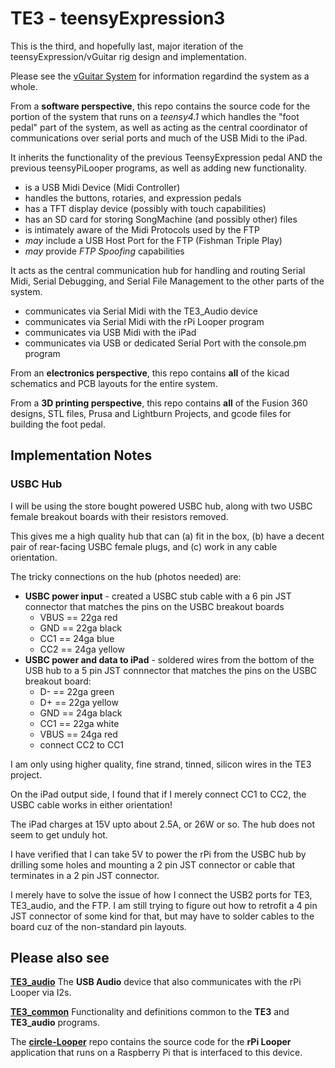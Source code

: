 # TE3 - teensyExpression3

This is the third, and hopefully last, major iteration of
the teensyExpression/vGuitar rig design and implementation.

Please see the
[vGuitar System](https://github.com/phorton1/phorton1/blob/master/vGuitar/vGuitar.md)
for information regardind the system as a whole.

From a **software perspective**, this repo contains the source code
for the portion of the system that runs on a *teensy4.1* which handles the
"foot pedal" part of the system, as well as acting as the central coordinator
of communications over serial ports and much of the USB Midi to the iPad.

It inherits the functionality of the previous TeensyExpression pedal AND
the previous teensyPiLooper programs, as well as adding new functionality.

- is a USB Midi Device (Midi Controller)
- handles the buttons, rotaries, and expression pedals
- has a TFT display device (possibly with touch capabilities)
- has an SD card for storing SongMachine (and possibly other) files
- is intimately aware of the Midi Protocols used by the FTP
- *may* include a USB Host Port for the FTP (Fishman Triple Play)
- *may* provide *FTP Spoofing* capabilities

It acts as the central communication hub for handling and routing
Serial Midi, Serial Debugging, and Serial File Management to the
other parts of the system.

- communicates via Serial Midi with the TE3_Audio device
- communicates via Serial Midi with the rPi Looper program
- communicates via USB Midi with the iPad
- communicates via USB or dedicated Serial Port with the console.pm program

From an **electronics perspective**, this repo contains **all** of the
kicad schematics and PCB layouts for the entire system.

From a **3D printing perspective**, this repo contains **all** of the
Fusion 360 designs, STL files, Prusa and Lightburn Projects, and gcode
files for building the foot pedal.


## Implementation Notes

### USBC Hub

I will be using the store bought powered USBC hub, along with two
USBC female breakout boards with their resistors removed.

This gives me a high quality hub that can (a) fit in the box, (b) have
a decent pair of rear-facing USBC female plugs, and (c) work in
any cable orientation.

The tricky connections on the hub (photos needed) are:

- **USBC power input** - created a USBC stub cable with a 6 pin JST
  connector that matches the pins on the USBC breakout boards
  - VBUS == 22ga red
  - GND  == 22ga black
  - CC1  == 24ga blue
  - CC2  == 24ga yellow
- **USBC power and data to iPad** - soldered wires from the
  bottom of the USB hub to a 5 pin JST connnector that matches
  the pins on the USBC breakout board:
  - D-   == 22ga green
  - D+   == 22ga yellow
  - GND  == 24ga black
  - CC1  == 22ga white
  - VBUS == 24ga red
  - connect CC2 to CC1

I am only using higher quality, fine strand, tinned, silicon wires
in the TE3 project.

On the iPad output side, I found that if I merely connect CC1 to
CC2, the USBC cable works in either orientation!

The iPad charges at 15V upto about 2.5A, or 26W or so.
The hub does not seem to get unduly hot.

I have verified that I can take 5V to power the rPi from the USBC
hub by drilling some holes and mounting a 2 pin JST connector or
cable that terminates in a 2 pin JST connector.

I merely have to solve the issue of how I connect the USB2 ports
for TE3, TE3_audio, and the FTP.  I am still trying to figure out
how to retrofit a 4 pin JST connector of some kind for that, but
may have to solder cables to the board cuz of the non-standard
pin layouts.



## Please also see

[**TE3_audio**](https://github.com/phorton1/Arduino-TE3_audio)
The **USB Audio** device that also communicates with the rPi Looper
via I2s.

[**TE3_common**](https://github.com/phorton1/Arduino-libraries/TE3_commo)
Functionality and definitions common to the **TE3** and **TE3_audio** programs.

The [**circle-Looper**](https://github.com/phorton1/circle-prh-apps-Looper)
repo contains the source code for the **rPi Looper** application that runs
on a Raspberry Pi that is interfaced to this device.
